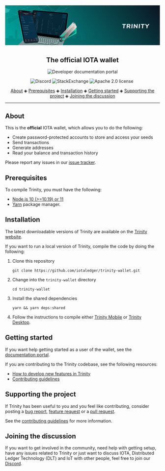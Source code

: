 <h1 align="center">
  <br>
  <a href="https://docs.iota.org/docs/wallets/0.1/trinity/introduction/overview"><img src="trinity.png"></a>
</h1>

<h2 align="center">The official IOTA wallet</h2>

<p align="center">
    <a href="https://docs.iota.org/docs/wallets/0.1/trinity/introduction/overview" style="text-decoration:none;">
    <img src="https://img.shields.io/badge/Documentation%20portal-blue.svg?style=for-the-badge" alt="Developer documentation portal">
</p>
<p align="center">
  <a href="https://discord.iota.org/" style="text-decoration:none;"><img src="https://img.shields.io/badge/Discord-9cf.svg?logo=discord" alt="Discord"></a>
    <a href="https://iota.stackexchange.com/" style="text-decoration:none;"><img src="https://img.shields.io/badge/StackExchange-9cf.svg?logo=stackexchange" alt="StackExchange"></a>
    <a href="https://raw.githubusercontent.com/iotaledger/trinity-wallet/develop/LICENSE" style="text-decoration:none;"><img src="https://img.shields.io/badge/License-Apache%202.0-green.svg" alt="Apache 2.0 license"></a>
    <a href="https://dependabot.com" style="text-decoration:none;"><img src="https://api.dependabot.com/badges/status?host=github&repo=iotaledger/trinity-wallet" alt=""></a>
</p>
      
<p align="center">
  <a href="#about">About</a> ◈
  <a href="#prerequisites">Prerequisites</a> ◈
  <a href="#installation">Installation</a> ◈
  <a href="#getting-started">Getting started</a> ◈
  <a href="#supporting-the-project">Supporting the project</a> ◈
  <a href="#joining-the-discussion">Joining the discussion</a> 
</p>

---

## About

This is the **official** IOTA wallet, which allows you to do the following:
* Create password-protected accounts to store and access your seeds
* Send transactions
* Generate addresses
* Read your balance and transaction history

Please report any issues in our [issue tracker](https://github.com/iotaledger/trinity/issues/new).

## Prerequisites

To compile Trinity, you must have the following:

* [Node.js 10 (>=10.19) or 11](https://nodejs.org/dist/)
* [Yarn](https://yarnpkg.com/) package manager.

## Installation

The latest downloadable versions of Trinity are available on the [Trinity website](https://trinity.iota.org/).

If you want to run a local version of Trinity, compile the code by doing the following:

1. Clone this repository

    ```
    git clone https://github.com/iotaledger/trinity-wallet.git
    ```

2. Change into the `trinity-wallet` directory

    ```
    cd trinity-wallet
    ```

3. Install the shared dependencies

    ```
    yarn && yarn deps:shared
    ```

4. Follow the instructions to compile either [Trinity Mobile](https://github.com/iotaledger/trinity-wallet/blob/develop/src/mobile/README.md) or [Trinity Desktop](https://github.com/iotaledger/trinity-wallet/blob/develop/src/desktop/README.md).

## Getting started

If you want help getting started as a user of the wallet, see the [documentation portal](https://docs.iota.org/docs/wallets/0.1/trinity/introduction/overview).

If you are contributing to the Trinity codebase, see the following resources:

- [How to develop new features in Trinity](https://docs.iota.org/docs/wallets/0.1/trinity/how-to-guides/develop-features-on-trinity)
- [Contributing guidelines](.github/CONTRIBUTING.md)

## Supporting the project

If Trinity has been useful to you and you feel like contributing, consider posting a [bug report](https://github.com/iotaledger/trinity-wallet/issues/new?labels=T+-+Bug&template=bug_report.md&title=), [feature request](https://github.com/iotaledger/trinity-wallet/issues/new?labels=&template=feature_request.md&title=) or a [pull request](https://github.com/iotaledger/trinity-wallet/pulls/).

See the [contributing guidelines](.github/CONTRIBUTING.md) for more information.

## Joining the discussion

If you want to get involved in the community, need help with getting setup, have any issues related to Trinity or just want to discuss IOTA, Distributed Ledger Technology (DLT) and IoT with other people, feel free to join our [Discord](https://discord.iota.org/).
